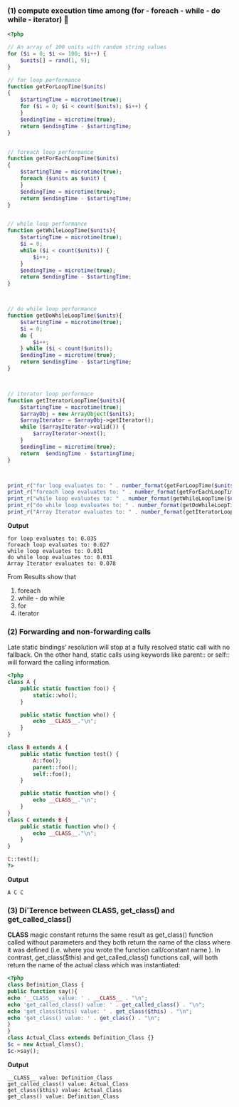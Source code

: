 ### (1) compute execution time among (for - foreach - while - do while - iterator) :rocket:
```php
<?php

// An array of 100 units with random string values
for ($i = 0; $i <= 100; $i++) {
    $units[] = rand(1, 9);
}

// for loop performance
function getForLoopTime($units)
{
    $startingTime = microtime(true);
    for ($i = 0; $i < count($units); $i++) {
    }
    $endingTime = microtime(true);
    return $endingTime - $startingTime;
}


// foreach loop performance
function getForEachLoopTime($units)
{
    $startingTime = microtime(true);
    foreach ($units as $unit) {
    }
    $endingTime = microtime(true);
    return $endingTime - $startingTime;
}


// while loop performance
function getWhileLoopTime($units){
    $startingTime = microtime(true);
    $i = 0;
    while ($i < count($units)) {
        $i++;
    }
    $endingTime = microtime(true);
    return $endingTime - $startingTime;
}



// do while loop performance
function getDoWhileLoopTime($units){
    $startingTime = microtime(true);
    $i = 0;
    do {
        $i++;
    } while ($i < count($units));
    $endingTime = microtime(true);
    return $endingTime - $startingTime;
}



// iterator loop performace
function getIteratorLoopTime($units){
    $startingTime = microtime(true);
    $arrayObj = new ArrayObject($units);
    $arrayIterator = $arrayObj->getIterator();
    while ($arrayIterator->valid()) {
        $arrayIterator->next();
    }
    $endingTime = microtime(true);
    return  $endingTime - $startingTime;
}



print_r("for loop evaluates to: " . number_format(getForLoopTime($units) * 1000, 3) . "<br>");
print_r("foreach loop evaluates to: " . number_format(getForEachLoopTime($units) * 1000, 3) . "<br>");
print_r("while loop evaluates to: " . number_format(getWhileLoopTime($units) * 1000, 3) . "<br>");
print_r("do while loop evaluates to: " . number_format(getDoWhileLoopTime($units) * 1000, 3) . "<br>");
print_r("Array Iterator evaluates to: " . number_format(getIteratorLoopTime($units) * 1000, 3) . "<br>");
``` 
**Output**
```
for loop evaluates to: 0.035
foreach loop evaluates to: 0.027
while loop evaluates to: 0.031
do while loop evaluates to: 0.031
Array Iterator evaluates to: 0.078
```
From Results show that 
1. foreach
2. while - do while
3. for
4. iterator

### (2) Forwarding and non-forwarding calls
Late static bindings' resolution will stop at a fully resolved static call with no fallback. On the other hand, static calls using keywords like parent:: or self:: will forward the calling information.
```php
<?php
class A {
    public static function foo() {
        static::who();
    }

    public static function who() {
        echo __CLASS__."\n";
    }
}

class B extends A {
    public static function test() {
        A::foo();
        parent::foo();
        self::foo();
    }

    public static function who() {
        echo __CLASS__."\n";
    }
}
class C extends B {
    public static function who() {
        echo __CLASS__."\n";
    }
}

C::test();
?>
```
**Output**
```
A C C
```
### (3) Dierence between __CLASS__, get_class() and get_called_class()
__CLASS__ magic constant returns the same result as get_class() function called without parameters and they
both return the name of the class where it was defined (i.e. where you wrote the function call/constant name ).
In contrast, get_class($this) and get_called_class() functions call, will both return the name of the actual class
which was instantiated:
```php
<?php
class Definition_Class {
public function say(){
echo '__CLASS__ value: ' . __CLASS__ . "\n";
echo 'get_called_class() value: ' . get_called_class() . "\n";
echo 'get_class($this) value: ' . get_class($this) . "\n";
echo 'get_class() value: ' . get_class() . "\n";
}
}
class Actual_Class extends Definition_Class {}
$c = new Actual_Class();
$c->say();
```
**Output**
```
__CLASS__ value: Definition_Class
get_called_class() value: Actual_Class
get_class($this) value: Actual_Class
get_class() value: Definition_Class
